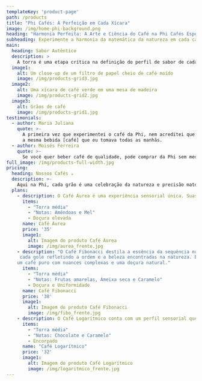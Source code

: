 ```yaml
---
templateKey: 'product-page'
path: /products
title: "Phi Cafés: A Perfeição em Cada Xícara"
image: /img/home-phi-background.png
heading: "Harmonia Perfeita: A Arte e Ciência do Café na Phi Cafés Especiais"
subheading: Experimente a harmonia da matemática da natureza em cada café que oferecemos.
main:
  heading: Sabor Autêntico
  description: >
    A torra é uma etapa crítica na definição do perfil de sabor de cada café. O processo de torra tem o poder de realçar certos sabores e suavizar outros, resultando em uma experiência única e memorável para cada café. Por isso, cada produto nosso é uma mistura de qualidade, amor e responsabilidade, refletindo a essência da nossa marca em cada detalhe.
  image1:
    alt: Um close-up de um filtro de papel cheio de café moído
    image: /img/products-grid3.jpg
  image2:
    alt: Uma xícara de café verde em uma mesa de madeira
    image: /img/products-grid2.jpg
  image3:
    alt: Grãos de café
    image: /img/products-grid1.jpg
testimonials:
  - author: Maria Juliana
    quote: >-
      A primeira vez que experimentei o café da Phi, nem acreditei que era
      a mesma bebida [café] que eu tomava todas as manhãs.
  - author: Moisés Ferreira
    quote: >-
      Se você quer beber café de qualidade, pode comprar da Phi sem medo!
full_image: /img/products-full-width.jpg
pricing:
  heading: Nossos Cafés ☕
  description: >-
    Aqui na Phi, cada grão é uma celebração da natureza e precisão matemática. Saboreie a perfeição em cada xícara. Faça seu pedido via WhatsApp e transforme seu ritual de café em uma experiência extraordinária.
  plans:
    - description: O Café Áurea é uma experiência sensorial única. Suas notas adocicadas são cuidadosamente harmonizadas para refletir a proporção áurea, oferecendo um perfil de sabor que é ao mesmo tempo rico e suavemente envolvente. Ideal para apreciadores que buscam um café com a perfeição matemática em sua essência.
      items:
        - "Torra média"
        - "Notas: Amêndoas e Mel"
        - Doçura elevada
      name: Café Áurea
      price: '35'
      image1:
        alt: Imagem do produto Café Áurea
        image: /img/aurea_frente.jpg
    - description: "O Café Fibonacci destila a essência da sequência numérica em notas frutadas e doces,
     cada gole refletindo a ordem e a beleza encontradas na natureza. É a escolha perfeita para quem busca
    um café puro com nuances complexas e uma doçura natural."
      items:
        - "Torra média"
        - "Notas: Frutas amarelas, Ameixa seca e Caramelo"
        - Doçura e Uniformidade
      name: Café Fibonacci
      price: '38'
      image1:
        alt: Imagem do produto Café Fibonacci
        image: /img/fibo_frente.jpg
    - description: O Café Logarítmico conta com um perfil sensorial que evoca a suavidade do chocolate e a sutileza das amêndoas. Este café foi criado para proporcionar uma experiência tão extraordinária quanto a própria função logarítmica. É a escolha ideal para os apreciadores de café que valorizam a profundidade e a riqueza em cada xícara.
      items:
        - "Torra média"
        - "Notas: Chocolate e Caramelo"
        - Encorpado
      name: "Café Logarítmico"
      price: '32'
      image1:
        alt: Imagem do produto Café Logarítmico
        image: /img/logaritmico_frente.jpg
---
```

